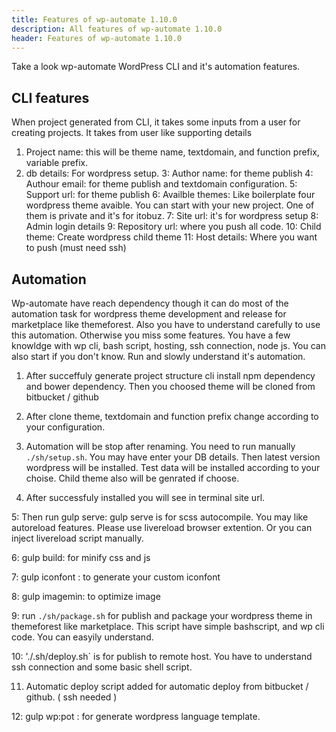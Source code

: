 ```yaml
---
title: Features of wp-automate 1.10.0
description: All features of wp-automate 1.10.0
header: Features of wp-automate 1.10.0
---
```


Take a look wp-automate WordPress CLI and it's automation features.

## CLI features
When project generated from CLI, it takes some inputs from a user for creating projects. It takes from user like supporting details 
1. Project name: this will be theme name, textdomain, and function prefix, variable prefix.
2. db details: For wordpress setup.
3: Author name: for theme publish
4: Authour email: for theme publish and textdomain configuration.
5: Support url: for theme publish
6: Availble themes: Like boilerplate four wordpress theme avaible. You can start with your new project. One of them is private and it's  for itobuz.
7: Site url: it's for wordpress setup
8: Admin login details
9: Repository url: where you push all code.
10: Child theme: Create wordpress child theme
11: Host details: Where you want to push (must need ssh)

## Automation 
Wp-automate have reach dependency though it can do most of the automation task for wordpress theme development and release for marketplace like themeforest. Also you have to understand carefully to use this automation. Otherwise you miss some features. You have a few knowldge with wp cli, bash script, hosting, ssh connection, node js. You can also start if you don't know. Run and slowly understand it's automation. 

1. After succeffuly generate project structure cli install npm dependency and bower dependency. Then you choosed  theme will be cloned from bitbucket / github 

2. After clone theme, textdomain and function prefix change according to your configuration.

3. Automation will be stop after renaming. You need to run manually `./sh/setup.sh`. You may have enter your DB details. Then latest version wordpress will be installed. Test data will be installed according to your choise. Child theme also will be genrated if choose.

4. After successfuly installed you will see in terminal site url.

5: Then run gulp serve: gulp serve is for scss autocompile. You may like autoreload features. Please use livereload browser extention. Or you can inject livereload script manually.

6: gulp build: for minify css and js

7: gulp iconfont : to generate your custom iconfont

8: gulp imagemin: to optimize image

9: run `./sh/package.sh` for publish and package your wordpress theme in themeforest like marketplace. This script have simple bashscript, and wp cli code. You can easyily understand.

10: './.sh/deploy.sh` is for publish to remote host. You have to understand ssh connection and some basic shell script.

11. Automatic deploy script added for automatic deploy from bitbucket / github. ( ssh needed )

12: gulp wp:pot : for generate wordpress language template.
